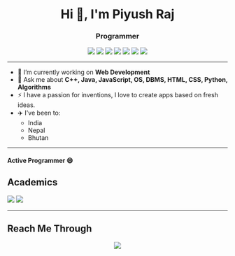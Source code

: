 <h1 align="center">Hi 👋, I'm Piyush Raj</h1>
<h3 align="center">Programmer</h3>

<!-- 
<p align="center">
  <img src='https://c.tenor.com/Pb_fcyVGSUYAAAAC/google-logo.gif' width='300'>
</p>  
-->

<p align="center">
  <img src="https://img.shields.io/badge/C++-lightblue.svg?style=for-the-badge&logo=cplusplus" />
  <img src="https://img.shields.io/badge/C-lightblue.svg?style=for-the-badge&logo=c" />
  <img src="https://img.shields.io/badge/Python-lightblue.svg?style=for-the-badge&logo=python" />
  <img src="https://img.shields.io/badge/Java-lightblue.svg?style=for-the-badge&logo=java" />
  <img src="https://img.shields.io/badge/Javascript-lightblue.svg?style=for-the-badge&logo=javascript" />
  <img src="https://img.shields.io/badge/React-lightblue.svg?style=for-the-badge&logo=react" />
  <img src="https://img.shields.io/badge/Node-lightblue.svg?style=for-the-badge&logo=nodedotjs" />
</p>

<hr>

- 🔭 I’m currently working on **Web Development**
- 💬 Ask me about **C++, Java, JavaScript, OS, DBMS, HTML, CSS, Python, Algorithms**
- ⚡ I have a passion for inventions, I love to create apps based on fresh ideas.
- ✈️ I've been to:
  - India
  - Nepal
  - Bhutan

<hr>

#### Active Programmer 😄

## Academics

<span><img src="https://img.shields.io/badge/BIT_Mesra-BTECH_CSE-orange?style=for-the-badge"></span>
<span><img src="https://img.shields.io/badge/GPA-7.97/10-blue?style=for-the-badge"></span>

<hr>

## Reach Me Through
<p align="center">
  <a href="https://www.linkedin.com/in/piyush-raj-158970212/">
    <img src="https://img.shields.io/badge/LinkedIn-0077B5?style=for-the-badge&logo=linkedin&logoColor=white" />
  </a>
</p>
